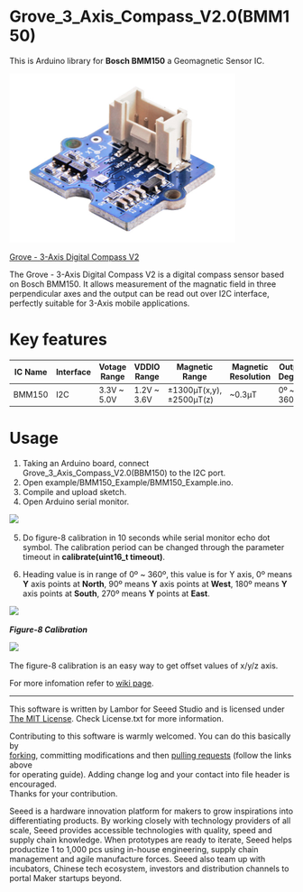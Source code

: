 # Grove_3_Axis_Compass_V2.0(BMM150)
This is Arduino library for **Bosch BMM150** a Geomagnetic Sensor IC.

<img src=https://github.com/SeeedDocument/Bazaar_doc/raw/master/101020492/main_page.jpg width=400>

[Grove - 3-Axis Digital Compass V2](https://www.seeedstudio.com/Grove-3-Axis-Digital-Compass-V2-p-3034.html)

The Grove - 3-Axis Digital Compass V2 is a digital compass sensor based on Bosch BMM150. It allows measurement of the magnatic field in three perpendicular axes and the output can be read out over I2C interface, perfectly suitable for 3-Axis mobile applications.

Key features
===

| IC Name | Interface | Votage Range | VDDIO Range | Magnetic Range           | Magnetic Resolution | Output Degree |
| ------- | --------- | ------------ | ----------- | ------------------------ | ------------------- | ------------- |
| BMM150  | I2C       | 3.3V ~ 5.0V  | 1.2V ~ 3.6V | ±1300µT(x,y), ±2500μT(z) | ~0.3μT              | 0º ~ 360º     |

Usage
===

1. Taking an Arduino board, connect Grove_3_Axis_Compass_V2.0(BBM150) to the I2C port.
2. Open example/BMM150_Example/BMM150_Example.ino.
3. Compile and upload sketch.
4. Open Arduino serial monitor.

![](./img/BMM150_SerMonitor_1.png)

5. Do figure-8 calibration in 10 seconds while serial monitor echo dot symbol. The calibration period can be changed through the parameter timeout in **calibrate(uint16_t timeout)**.

6. Heading value is in range of 0º ~ 360º, this value is for Y axis, 0º means **Y** axis points at **North**, 90º means **Y** axis points at **West**, 180º means **Y** axis points at **South**, 270º means **Y** points at **East**.

![](./img/BMM150_SerMonitor_2.png)

***Figure-8 Calibration***

![](img/figure_8_calibration.jpg) <br>

The figure-8 calibration is an easy way to get offset values of x/y/z axis.


For more infomation refer to [wiki page]().

------

This software is written by Lambor for Seeed Studio and is licensed under [The MIT License](http://opensource.org/licenses/mit-license.php). Check License.txt for more information.<br>

Contributing to this software is warmly welcomed. You can do this basically by<br>
[forking](https://help.github.com/articles/fork-a-repo), committing modifications and then [pulling requests](https://help.github.com/articles/using-pull-requests) (follow the links above<br>
for operating guide). Adding change log and your contact into file header is encouraged.<br>
Thanks for your contribution.

Seeed is a hardware innovation platform for makers to grow inspirations into differentiating products. By working closely with technology providers of all scale, Seeed provides accessible technologies with quality, speed and supply chain knowledge. When prototypes are ready to iterate, Seeed helps productize 1 to 1,000 pcs using in-house engineering, supply chain management and agile manufacture forces. Seeed also team up with incubators, Chinese tech ecosystem, investors and distribution channels to portal Maker startups beyond.